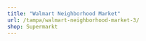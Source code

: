 ```yaml
---
title: "Walmart Neighborhood Market"
url: /tampa/walmart-neighborhood-market-3/
shop: Supermarkt
---
```

